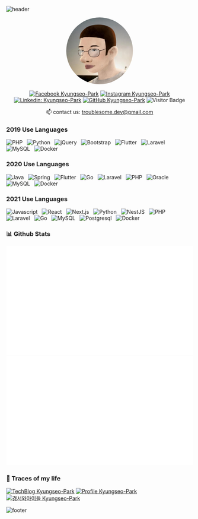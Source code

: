 ![header](https://capsule-render.vercel.app/api?text=Kyungseo-Park&animation=twinkling&fontColor=fff&type=waving&height=160&fontAlignY=30&fontSize=55)

<div align="center">
  <img src="./images/kyungseo.park.jpg" width="180" style="border-radius: 50%">

[![Facebook Kyungseo-Park](https://img.shields.io/badge/-Facebook-1877F2?style=flat-the-badge&logo=facebook&logoColor=white)](https://www.facebook.com/profile.php?id=100006579702913)
[![Instagram Kyungseo-Park](https://img.shields.io/badge/Instagram-E4405F?style=flat-square&logo=Instagram&logoColor=white&link=https://www.instagram.com/kkyungvelyy)](https://www.instagram.com/kkyungvelyy)
[![Linkedin: Kyungseo-Park](https://img.shields.io/badge/-KyungseoPark-blue?style=flat-square&logo=Linkedin&logoColor=white&link=https://www.linkedin.com/in/kyungseo-park-2bb6591a5/)](https://www.linkedin.com/in/kyungseo-park-2bb6591a5/)
[![GitHub Kyungseo-Park](https://img.shields.io/github/followers/Kyungseo-Park?label=follow&style=social)](https://github.com/Kyungseo-Park)
![Visitor Badge](https://visitor-badge.laobi.icu/badge?page_id=Kyungseo-Park.Kyungseo-Park)

📫 contact us: troublesome.dev@gmail.com

</div>

### 2019 Use Languages

![PHP](https://img.shields.io/badge/-PHP-black?logo=PHP&style=social)&nbsp;&nbsp;
![Python](https://img.shields.io/badge/-Python-black?logo=Python&style=social)&nbsp;&nbsp;
![jQuery](https://img.shields.io/badge/-jQuery-black?logo=jquery&style=social)&nbsp;&nbsp;
![Bootstrap](https://img.shields.io/badge/-Bootstrap-black?logo=bootstrap&style=social)&nbsp;&nbsp;
![Flutter](https://img.shields.io/badge/-Flutter-black?logo=Flutter&style=social)&nbsp;&nbsp;
![Laravel](https://img.shields.io/badge/-Laravel-black?logo=Laravel&style=social)&nbsp;&nbsp;
![MySQL](https://img.shields.io/badge/-MySQL-black?logo=MySQL&style=social)&nbsp;&nbsp;
![Docker](https://img.shields.io/badge/-Docker-black?logo=Docker&style=social)&nbsp;&nbsp;

### 2020 Use Languages

![Java](https://img.shields.io/badge/-Java-black?logo=java&style=social)&nbsp;&nbsp;
![Spring](https://img.shields.io/badge/-Spring%20Framework-black?logo=spring&style=social)&nbsp;&nbsp;
![Flutter](https://img.shields.io/badge/-Flutter-black?logo=Flutter&style=social)&nbsp;&nbsp;
![Go](https://img.shields.io/badge/-Go-black?logo=Go&style=social)&nbsp;&nbsp;
![Laravel](https://img.shields.io/badge/-Laravel-black?logo=Laravel&style=social)&nbsp;&nbsp;
![PHP](https://img.shields.io/badge/-PHP-black?logo=PHP&style=social)&nbsp;&nbsp;
![Oracle](https://img.shields.io/badge/-Oracle-black?logo=Oracle&style=social)&nbsp;&nbsp;
![MySQL](https://img.shields.io/badge/-MySQL-black?logo=MySQL&style=social)&nbsp;&nbsp;
![Docker](https://img.shields.io/badge/-Docker-black?logo=Docker&style=social)&nbsp;&nbsp;

### 2021 Use Languages

![Javascript](https://img.shields.io/badge/-Javascript-black?logo=Javascript&style=social)&nbsp;&nbsp;
![React](https://img.shields.io/badge/-React-black?logo=React&style=social)&nbsp;&nbsp;
![Next.js](https://img.shields.io/badge/-Next.js-black?logo=Next.js&style=social)&nbsp;&nbsp;
![Python](https://img.shields.io/badge/-Python-black?logo=Python&style=social)&nbsp;&nbsp;
![NestJS](https://img.shields.io/badge/-NestJS-black?logo=NestJS&style=social)&nbsp;&nbsp;
![PHP](https://img.shields.io/badge/-PHP-black?logo=PHP&style=social)&nbsp;&nbsp;
![Laravel](https://img.shields.io/badge/-Laravel-black?logo=Laravel&style=social)&nbsp;&nbsp;
![Go](https://img.shields.io/badge/-Go-black?logo=Go&style=social)&nbsp;&nbsp;
![MySQL](https://img.shields.io/badge/-MySQL-black?logo=MySQL&style=social)&nbsp;&nbsp;
![Postgresql](https://img.shields.io/badge/-Postgresql-black?logo=Postgresql&style=social)&nbsp;&nbsp;
![Docker](https://img.shields.io/badge/-Docker-black?logo=Docker&style=social)&nbsp;&nbsp;

### 📊 Github Stats

![Stats Overview](https://raw.githubusercontent.com/Kyungseo-Park/Kyungseo-Park/output/generated/overview.svg)
![Most Used Languages](https://raw.githubusercontent.com/Kyungseo-Park/Kyungseo-Park/output/generated/languages.svg)

### 👣 Traces of my life

[![TechBlog Kyungseo-Park](https://img.shields.io/badge/Tech%20Blog-000000?style=flat-square&logo=Medium&logoColor=#000000)](https://blog.kspark.link)
[![Profile Kyungseo-Park](https://img.shields.io/badge/Portfolio-999999?style=flat-square&logo=The%20Irish%20Times&logoColor=white)](https://profile.kspark.link/)
[![경서와아이들 Kyungseo-Park](https://img.shields.io/badge/%EA%B2%BD%EC%84%9C%EC%99%80%20%EC%95%84%EC%9D%B4%EB%93%A4-EB2E2C?style=flat-square&logo=Ferrari%20N.V.&logoColor=white)](https://kspark.link/)

![footer](https://capsule-render.vercel.app/api?section=footer&height=160&&type=waving)
